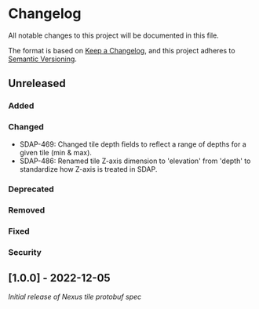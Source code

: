 # Changelog
All notable changes to this project will be documented in this file.

The format is based on [Keep a Changelog](https://keepachangelog.com/en/1.0.0/),
and this project adheres to [Semantic Versioning](https://semver.org/spec/v2.0.0.html).

## Unreleased
### Added
### Changed
- SDAP-469: Changed tile depth fields to reflect a range of depths for a given tile (min & max).
- SDAP-486: Renamed tile Z-axis dimension to 'elevation' from 'depth' to standardize how Z-axis is treated in SDAP.
### Deprecated
### Removed
### Fixed
### Security

## [1.0.0] - 2022-12-05
*Initial release of Nexus tile protobuf spec*